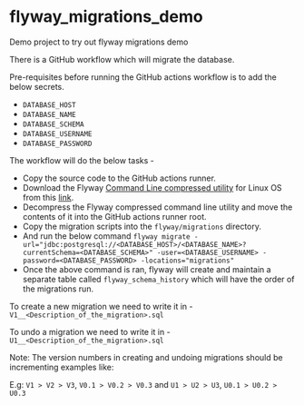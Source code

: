# flyway_migrations_demo
Demo project to try out flyway migrations demo

There is a GitHub workflow which will migrate the database.

Pre-requisites before running the GitHub actions workflow is to add the below secrets.

- `DATABASE_HOST`
- `DATABASE_NAME`
- `DATABASE_SCHEMA`
- `DATABASE_USERNAME`
- `DATABASE_PASSWORD`

The workflow will do the below tasks -

- Copy the source code to the GitHub actions runner.
- Download the Flyway [Command Line compressed utility](https://documentation.red-gate.com/flyway/reference/usage/command-line) for Linux OS from this [link](https://download.red-gate.com/maven/release/com/redgate/flyway/flyway-commandline/11.3.4/flyway-commandline-11.3.4-linux-x64.tar.gz).
- Decompress the Flyway compressed command line utility and move the contents of it into the GitHub actions runner root.
- Copy the migration scripts into the `flyway/migrations` directory.
- And run the below command
`flyway migrate -url="jdbc:postgresql://<DATABASE_HOST>/<DATABASE_NAME>?currentSchema=<DATABASE_SCHEMA>" -user=<DATABASE_USERNAME> -password=<DATABASE_PASSWORD> -locations="migrations"`
- Once the above command is ran, flyway will create and maintain a separate table called `flyway_schema_history` which will have the order of the migrations run.

To create a new migration we need to write it in -
`V1__<Description_of_the_migration>.sql`

To undo a migration we need to write it in -
`U1__<Description_of_the_migration>.sql`

Note: The version numbers in creating and undoing migrations should be incrementing examples like:

E.g: `V1 > V2 > V3`, `V0.1 > V0.2 > V0.3`
and
`U1 > U2 > U3`, `U0.1 > U0.2 > U0.3`
